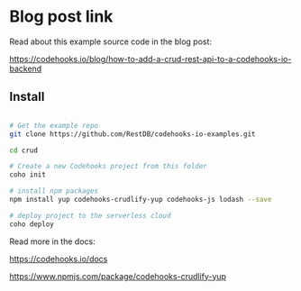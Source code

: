 # Blog post link
Read about this example source code in the blog post:

https://codehooks.io/blog/how-to-add-a-crud-rest-api-to-a-codehooks-io-backend

## Install
```bash

# Get the example repo
git clone https://github.com/RestDB/codehooks-io-examples.git

cd crud

# Create a new Codehooks project from this folder
coho init

# install npm packages
npm install yup codehooks-crudlify-yup codehooks-js lodash --save

# deploy project to the serverless cloud
coho deploy
```

Read more in the docs: 

https://codehooks.io/docs

https://www.npmjs.com/package/codehooks-crudlify-yup